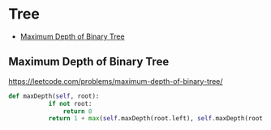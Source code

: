 # Tree

 + [Maximum Depth of Binary Tree](#maximum-depth-of-binary-tree)
 
 ## Maximum Depth of Binary Tree

 https://leetcode.com/problems/maximum-depth-of-binary-tree/

 ```python
def maxDepth(self, root):
            if not root:
                return 0
            return 1 + max(self.maxDepth(root.left), self.maxDepth(root.right))
 ```
